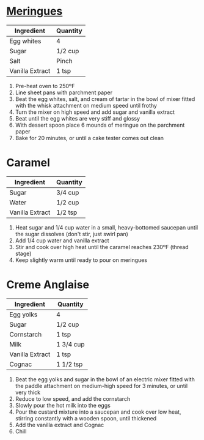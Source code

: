 [Meringues](http://www.foodnetwork.com/recipes/ina-garten/ile-flottante-recipe.html)
=========

Ingredient | Quantity
---|---
Egg whites | 4
Sugar | 1/2 cup
Salt | Pinch
Vanilla Extract | 1 tsp

1. Pre-heat oven to 250ºF
2. Line sheet pans with parchment paper
3. Beat the egg whites, salt, and cream of tartar in the bowl of mixer fitted with the whisk attachment on medium speed until frothy
4. Turn the mixer on high speed and add sugar and vanilla extract
5. Beat until the egg whites are very stiff and glossy
6. With dessert spoon place 6 mounds of meringue on the parchment paper
7. Bake for 20 minutes, or until a cake tester comes out clean

Caramel
=======

Ingredient | Quantity
---|---
Sugar | 3/4 cup
Water | 1/2 cup
Vanilla Extract | 1/2 tsp

1. Heat sugar and 1/4 cup water in a small, heavy-bottomed saucepan until the sugar dissolves (don't stir, just swirl pan)
2. Add 1/4 cup water and vanilla extract
3. Stir and cook over high heat until the caramel reaches 230ºF (thread stage)
4. Keep slightly warm until ready to pour on meringues

Creme Anglaise
==============

Ingredient | Quantity
---|---
Egg yolks | 4
Sugar | 1/2 cup
Cornstarch | 1 tsp
Milk | 1 3/4 cup
Vanilla Extract | 1 tsp
Cognac | 1 1/2 tsp

1. Beat the egg yolks and sugar in the bowl of an electric mixer fitted with the paddle attachment on medium-high speed for 3 minutes, or until very thick
2. Reduce to low speed, and add the cornstarch
3. Slowly pour the hot milk into the eggs
4. Pour the custard mixture into a saucepan and cook over low heat, stirring constantly with a wooden spoon, until thickened
5. Add the vanilla extract and Cognac
6. Chill
